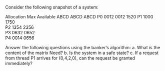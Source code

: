 Consider the following snapshot of a system:                                

Allocation	Max	Available
        ABCD	ABCD	ABCD
P0	    0012	0012	1520
P1	    1000	1750	 
P2	    1354	2356	 
P3	    0632	0652	 
P4	    0014	0656

Answer the following questions using the banker’s algorithm:
a. What is the content of the matrix Need?
b. Is the system in a safe state?
c. If a request from thread P1 arrives for (0,4,2,0), can the request be
granted immediately?